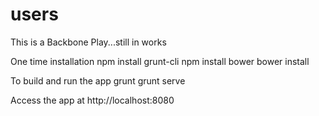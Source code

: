 users
=====
This is a Backbone Play...still in works

One time installation
npm install grunt-cli
npm install bower
bower install

To build and run the app
grunt
grunt serve

Access the app at http://localhost:8080

